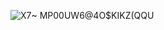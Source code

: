 
![X7~ MP00UW6@4O$KIKZ(QQU](https://github.com/Malkielz/calendar-personal-record/assets/117632815/00b2f83b-e1c0-4098-b9a6-aa6c8049ec75)
